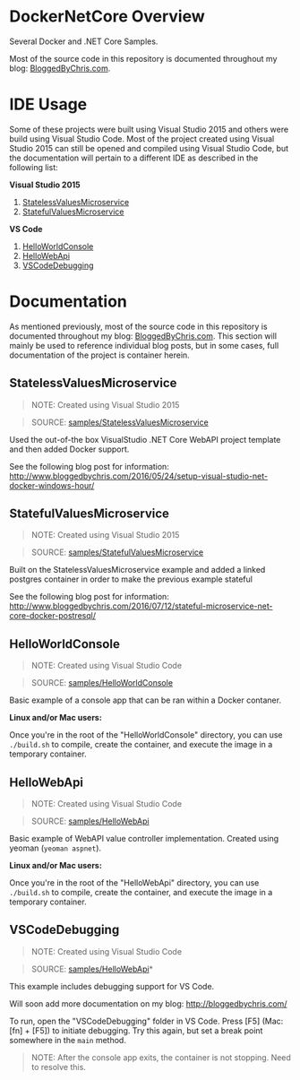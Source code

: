 # DockerNetCore Overview
Several Docker and .NET Core Samples.

Most of the source code in this repository is documented throughout my blog: [BloggedByChris.com](http://bloggedbychris.com/).

# IDE Usage
Some of these projects were built using Visual Studio 2015 and others were build using Visual Studio Code.  Most of the project created using Visual Studio 2015 can still be opened and compiled using Visual Studio Code, but the documentation will pertain to a different IDE as described in the following list:

**Visual Studio 2015**
1. [StatelessValuesMicroservice](#statelessvaluesmicroservice)
2. [StatefulValuesMicroservice](#statefulvaluesmicroservice)

**VS Code**
1. [HelloWorldConsole](#helloworldconsole)
2. [HelloWebApi](#hellowebapi)
3. [VSCodeDebugging](#vscodedebugging)

# Documentation
As mentioned previously, most of the source code in this repository is documented throughout my blog: [BloggedByChris.com](http://bloggedbychris.com/).  This section will mainly be used to reference individual blog posts, but in some cases, full documentation of the project is container herein.

## StatelessValuesMicroservice
> NOTE: Created using Visual Studio 2015

> SOURCE: [samples/StatelessValuesMicroservice](./samples/StatelessValuesMicroservice)

Used the out-of-the box VisualStudio .NET Core WebAPI project template and then added Docker support.

See the following blog post for information: http://www.bloggedbychris.com/2016/05/24/setup-visual-studio-net-docker-windows-hour/

## StatefulValuesMicroservice
> NOTE: Created using Visual Studio 2015

> SOURCE: [samples/StatefulValuesMicroservice](./samples/StatefulValuesMicroservice)

Built on the StatelessValuesMicroservice example and added a linked postgres container in order to make the previous example stateful

See the following blog post for information: http://www.bloggedbychris.com/2016/07/12/stateful-microservice-net-core-docker-postresql/

## HelloWorldConsole
> NOTE: Created using Visual Studio Code

> SOURCE: [samples/HelloWorldConsole](./samples/HelloWorldConsole)

Basic example of a console app that can be ran within a Docker contaner.

**Linux and/or Mac users:** 

Once you're in the root of the "HelloWorldConsole" directory, you can use `./build.sh` to compile, create the container, and execute the image in a temporary container.

## HelloWebApi
> NOTE: Created using Visual Studio Code

> SOURCE: [samples/HelloWebApi](./samples/HelloWebApi)

Basic example of WebAPI value controller implementation.  Created using yeoman (`yeoman aspnet`).

**Linux and/or Mac users:** 

Once you're in the root of the "HelloWebApi" directory, you can use `./build.sh` to compile, create the container, and execute the image in a temporary container.

## VSCodeDebugging
> NOTE: Created using Visual Studio Code

> SOURCE: [samples/HelloWebApi](./samples/VSCodeDebugging)*

This example includes debugging support for VS Code.

Will soon add more documentation on my blog: http://bloggedbychris.com/

To run, open the "VSCodeDebugging" folder in VS Code.  Press \[F5\] (Mac: [fn] + [F5]) to initiate debugging.  Try this again, but set a break point somewhere in the `main` method.

> NOTE: After the console app exits, the container is not stopping.  Need to resolve this.